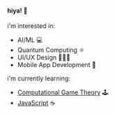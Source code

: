 #### hiya! 👋

i'm interested in:
- AI/ML 💻
- Quantum Computing ⚛
- UI/UX Design 👨🏽‍💻
- Mobile App Development 📱

i'm currently learning:
- [Computational Game Theory](http://gamescrafters.berkeley.edu/) 🕹️
- [JavaScript](https://learnjavascript.online/app.html) ☕️

<!--
**SiddharthG22/SiddharthG22** is a ✨ _special_ ✨ repository because its `README.md` (this file) appears on your GitHub profile.

Here are some ideas to get you started:

- 🔭 I’m currently working on ...
- 🌱 I’m currently learning ...
- 👯 I’m looking to collaborate on ...
- 🤔 I’m looking for help with ...
- 💬 Ask me about ...
- 📫 How to reach me: ...
- 😄 Pronouns: ...
- ⚡ Fun fact: ...
-->

